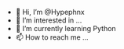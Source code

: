 - 👋 Hi, I’m @Hypephnx
- 👀 I’m interested in ...
- 🌱 I’m currently learning Python
- 📫 How to reach me ...

<!---
Hypephnx/Hypephnx is a ✨ special ✨ repository because its `README.md` (this file) appears on your GitHub profile.
You can click the Preview link to take a look at your changes.
--->

